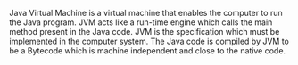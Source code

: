 Java Virtual Machine is a virtual machine that enables the computer to
run the Java program. JVM acts like a run-time engine which calls the
main method present in the Java code. JVM is the specification which
must be implemented in the computer system. The Java code is compiled by
JVM to be a Bytecode which is machine independent and close to the
native code.